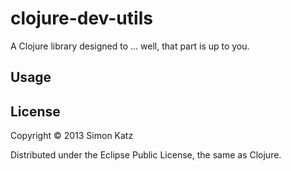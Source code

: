 # clojure-dev-utils

A Clojure library designed to ... well, that part is up to you.

## Usage



## License

Copyright © 2013 Simon Katz

Distributed under the Eclipse Public License, the same as Clojure.
